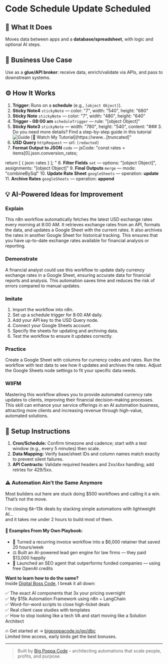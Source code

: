 # Code Schedule Update Scheduled
  ## 🚀 What It Does
  Moves data between apps and a **database/spreadsheet**, with logic and optional AI steps.
  
  ## 💼 Business Use Case
  Use as a **glue/API broker**: receive data, enrich/validate via APIs, and pass to downstream systems.
  
  ## ⚙️ How It Works
  1. **Trigger:** Runs on a **schedule** (e.g., `[object Object]`).
  2. **Sticky Note4** `stickyNote` — color: "7", width: "540", height: "680"
3. **Sticky Note** `stickyNote` — color: "7", width: "480", height: "640"
4. **Trigger - 08:00 am** `scheduleTrigger` — rule: "[object Object]"
5. **Sticky Note3** `stickyNote` — width: "780", height: "540", content: "### 3. Do you need more details?
Find a step-by-step guide in this tutorial
![Guide](https://www.samirsaci.com/content/images/2025/04/temp-6.png)
[🎥 Watch My Tutorial](https://www…[truncated]"
6. **USD Query** `httpRequest` — url: `[redacted]`
7. **Format Output to JSON** `code` — jsCode: "const rates = items[0].json.conversion_rates;

return [
  {
    json: rates
  }
];
"
8. **Filter Fields** `set` — options: "[object Object]", assignments: "[object Object]"
9. **Final Outputs** `merge` — mode: "combineBySql"
10. **Update Rate Sheet** `googleSheets` — operation: **update**
11. **Archive Rates** `googleSheets` — operation: **append**
  
  ## 💡 AI-Powered Ideas for Improvement
  ### Explain
This n8n workflow automatically fetches the latest USD exchange rates every morning at 8:00 AM. It retrieves exchange rates from an API, formats the data, and updates a Google Sheet with the current rates. It also archives the rates in another Google Sheet for historical tracking. This ensures that you have up-to-date exchange rates available for financial analysis or reporting.

### Demonstrate
A financial analyst could use this workflow to update daily currency exchange rates in a Google Sheet, ensuring accurate data for financial reports and analysis. This automation saves time and reduces the risk of errors compared to manual updates.

### Imitate
1. Import the workflow into n8n.
2. Set up a schedule trigger for 8:00 AM daily.
3. Add your API key to the USD Query node.
4. Connect your Google Sheets account.
5. Specify the sheets for updating and archiving data.
6. Test the workflow to ensure it updates correctly.

### Practice
Create a Google Sheet with columns for currency codes and rates. Run the workflow with test data to see how it updates and archives the rates. Adjust the Google Sheets node settings to fit your specific data needs.

### WIIFM
Mastering this workflow allows you to provide automated currency rate updates to clients, improving their financial decision-making processes. This skill can enhance your service offerings in an AI automation business, attracting more clients and increasing revenue through high-value, automated solutions.
  
  ## 🔧 Setup Instructions
  1. **Cron/Schedule:** Confirm timezone and cadence; start with a test window (e.g., every 5 minutes) then scale.
2. **Data Mapping:** Verify base/sheet IDs and column names match exactly to prevent silent failures.
3. **API Contracts:** Validate required headers and 2xx/4xx handling; add retries for 429/5xx.
  
### ⚠️ Automation Ain’t the Same Anymore

Most builders out here are stuck doing $500 workflows and calling it a win.  
That’s not the move.  

I'm closing $6k–$13k deals by stacking simple automations with lightweight AI...  
and it takes me under 2 hours to build most of them.

#### 🧠 Examples From My Own Playbook:
- 🔁 Turned a recurring invoice workflow into a $6,000 retainer that saved 20 hours/week  
- ⚖️ Built an AI-powered lead gen engine for law firms — they paid $13,000 happily  
- 🚀 Launched an SEO agent that outperforms funded companies — using free OpenAI credits  

**Want to learn how to do the same?**  
Inside [Digital Boss Code](https://bigpoppacode.io/go/dbc), I break it all down:

✅ The exact AI components that 3x your pricing overnight  
✅ My $15k Automation Framework using n8n + LangChain  
✅ Word-for-word scripts to close high-ticket deals  
✅ Real client case studies with templates  
✅ How to stop looking like a tech VA and start moving like a Solution Architect  

🔥 Get started at → [bigpoppacode.io/go/dbc](https://bigpoppacode.io/go/dbc)  
Limited time access, early birds get the best bonuses.

---
> Built by [Big Poppa Code](https://bigpoppacode.io) – architecting automations that scale people, profits, and purpose.
  